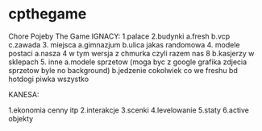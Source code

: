 # cpthegame
Chore Pojeby The Game
 IGNACY:
 1.palace
 2.budynki
  a.fresh
  b.vcp
  c.zawada
 3. miejsca
  a.gimnazjum
  b.ulica jakas randomowa
 4. modele postaci
  a.nasza 4 w tym wersja z chmurka czyli razem nas 8
  b.kasjerzy w sklepach
 5. inne 
  a.modele sprzetow (moga byc z google grafika zdjecia sprzetow byle no background)
  b.jedzenie cokolwiek co we freshu bd hotdogi piwka wszystko
  
  
 KANESA:
 
 1.ekonomia cenny itp
 2.interakcje
 3.scenki
 4.levelowanie
 5.staty
 6.active objekty 
 
